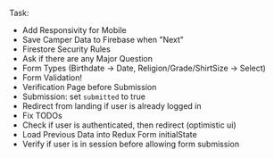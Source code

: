 Task:

- Add Responsivity for Mobile
- Save Camper Data to Firebase when "Next"
- Firestore Security Rules
- Ask if there are any Major Question
- Form Types (Birthdate -> Date, Religion/Grade/ShirtSize -> Select)
- Form Validation!
- Verification Page before Submission
- Submission: set `submitted` to true
- Redirect from landing if user is already logged in
- Fix TODOs
- Check if user is authenticated, then redirect (optimistic ui)
- Load Previous Data into Redux Form initialState
- Verify if user is in session before allowing form submission